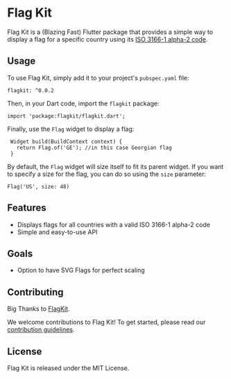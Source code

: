 
Flag Kit
========

Flag Kit is a (Blazing Fast) Flutter package that provides a simple way to display a flag for a specific country using its [ISO 3166-1 alpha-2 code](https://en.wikipedia.org/wiki/ISO_3166-1_alpha-2).

Usage
-----

To use Flag Kit, simply add it to your project's `pubspec.yaml` file:


    flagkit: ^0.0.2

Then, in your Dart code, import the `flagkit` package:

    import 'package:flagkit/flagkit.dart';

Finally, use the `Flag` widget to display a flag:

     Widget build(BuildContext context) {
       return Flag.of('GE'); //in this case Georgian flag
     }

By default, the `Flag` widget will size itself to fit its parent widget. If you want to specify a size for the flag, you can do so using the `size` parameter:


    Flag('US', size: 48)

Features
--------

*   Displays flags for all countries with a valid ISO 3166-1 alpha-2 code
*   Simple and easy-to-use API

Goals
--------

*   Option to have SVG Flags for perfect scaling

Contributing
------------
Big Thanks to [FlagKit](https://github.com/madebybowtie/FlagKit).

We welcome contributions to Flag Kit! To get started, please read our [contribution guidelines](CONTRIBUTING.md).

License
-------

Flag Kit is released under the MIT License.

